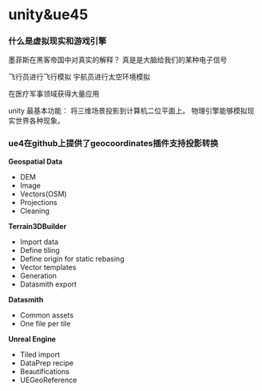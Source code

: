 # unity&ue45









### 什么是虚拟现实和游戏引擎

墨菲斯在黑客帝国中对真实的解释？
真是是大脑给我们的某种电子信号

飞行员进行飞行模拟
宇航员进行太空环境模拟

在医疗军事领域获得大量应用


unity
最基本功能：
将三维场景投影到计算机二位平面上。
物理引擎能够模拟现实世界各种现象。




### ue4在github上提供了geocoordinates插件支持投影转换



**Geospatial Data**

+ DEM
+ Image
+ Vectors(OSM)
+ Projections
+ Cleaning

**Terrain3DBuilder**

+ Import data
+ Define tiling
+ Define origin for static rebasing
+ Vector templates
+ Generation
+ Datasmith export 

**Datasmith**

+ Common assets
+ One file per tile

**Unreal Engine**

+ Tiled import 
+ DataPrep recipe
+ Beautifications
+ UEGeoReference
